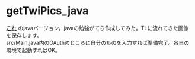 # getTwiPics_java
[これ](https://github.com/KK0001/getTwiPics_py) のjavaバージョン。javaの勉強がてら作成してみた。TLに流れてきた画像を保存します。  
src/Main.java内のOAuthのところに自分のものを入力すれば準備完了。各自の環境で起動すればOK。  
